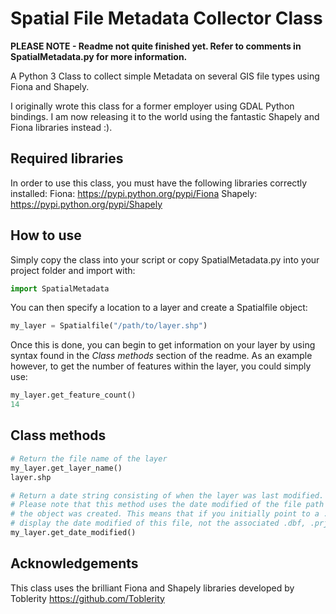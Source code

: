 # Spatial File Metadata Collector Class
**PLEASE NOTE - Readme not quite finished yet. Refer to comments in SpatialMetadata.py for more information.**

A Python 3 Class to collect simple Metadata on several GIS file types using Fiona and Shapely.

I originally wrote this class for a former employer using GDAL Python bindings. I am now releasing
it to the world using the fantastic Shapely and Fiona libraries instead :).

## Required libraries
In order to use this class, you must have the following libraries correctly installed:
Fiona: <https://pypi.python.org/pypi/Fiona>
Shapely: <https://pypi.python.org/pypi/Shapely>

## How to use
Simply copy the class into your script or copy SpatialMetadata.py into your project folder and 
import with:
```python
import SpatialMetadata
```

You can then specify a location to a layer and create a Spatialfile object:
```python
my_layer = Spatialfile("/path/to/layer.shp")
```

Once this is done, you can begin to get information on your layer by using syntax found in the
*Class methods* section of the readme. As an example however, to get the number of features
within the layer, you could simply use:
```python
my_layer.get_feature_count()
14
```

## Class methods
```python
# Return the file name of the layer
my_layer.get_layer_name()
layer.shp

# Return a date string consisting of when the layer was last modified.
# Please note that this method uses the date modified of the file path initially specified when 
# the object was created. This means that if you initially point to a .shp file, it will only 
# display the date modified of this file, not the associated .dbf, .prj or .shx files.
my_layer.get_date_modified()
```

## Acknowledgements 
This class uses the brilliant Fiona and Shapely libraries developed by Toblerity <https://github.com/Toblerity>
